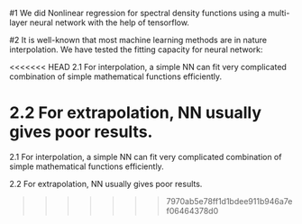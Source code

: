 #1 We did Nonlinear regression for spectral density functions using a multi-layer neural 
network with the help of tensorflow.

#2 It is well-known that most machine learning methods are in nature interpolation. 
We have tested the fitting capacity for neural network: 
	
<<<<<<< HEAD
  2.1 For interpolation, a simple NN can fit very complicated combination of simple 
  mathematical functions efficiently.
	
  2.2 For extrapolation, NN usually gives poor results. 
=======
2.1 For interpolation, a simple NN can fit very complicated combination of simple mathematical functions efficiently.
	
2.2 For extrapolation, NN usually gives poor results. 
>>>>>>> 7970ab5e78ff1d1bdee911b946a7ef06464378d0



